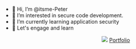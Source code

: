 - 👋 Hi, I’m @itsme-Peter
- 👀 I’m interested in secure code development.
- 🌱 I’m currently learning application security
- 💞️ Let's engage and learn

<div align="center">
<img src="https://itsme-peter.github.io/portfolio/static/images/work2.jpg" style="margin-left:100px;">
<a href="https://itsme-peter.github.io/portfolio">Portfolio</a>
  
</div>


<!---
itsme-Peter/itsme-Peter is a ✨ special ✨ repository because its `README.md` (this file) appears on your GitHub profile.
You can click the Preview link to take a look at your changes.
--->
